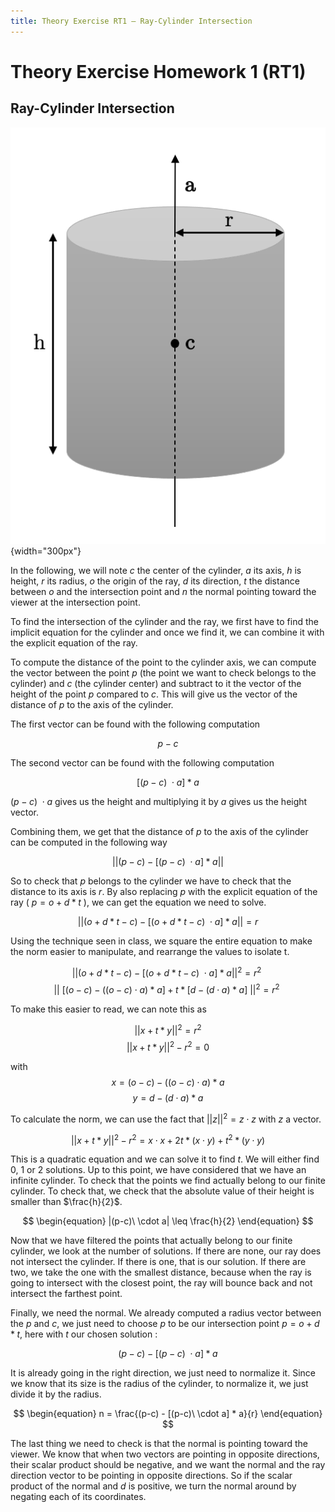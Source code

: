 ```yaml
---
title: Theory Exercise RT1 – Ray-Cylinder Intersection
---
```


# Theory Exercise Homework 1 (RT1)

## Ray-Cylinder Intersection

![A cylinder with axis $\mathbf{a}$, center $\mathbf{c}$, radius $r$, and height $h$](images/cyl_diagram.png){width="300px"}

In the following, we will note $c$ the center of the cylinder, $a$ its axis, $h$ is height, $r$ its radius, $o$ the origin of the ray, $d$ its direction, $t$ the distance between $o$ and the intersection point and $n$ the normal pointing toward the viewer at the intersection point.

To find the intersection of the cylinder and the ray, we first have to find the implicit equation for the cylinder and once we find it, we can combine it with the explicit equation of the ray.

To compute the distance of the point to the cylinder axis, we can compute the vector between the point $p$ (the point we want to check belongs to the cylinder) and $c$ (the cylinder center) and subtract to it the vector of the height of the point $p$ compared to $c$. This will give us the vector of the distance of $p$ to the axis of the cylinder.

The first vector can be found with the following computation

$$
\begin{equation}
p-c
\end{equation}
$$

The second vector can be found with the following computation

$$
\begin{equation}
[(p-c)\ \cdot a] * a
\end{equation}
$$

$(p-c)\ \cdot a$ gives us the height and multiplying it by $a$ gives us the height vector.

Combining them, we get that the distance of $p$ to the axis of the cylinder can be computed in the following way

$$
\begin{equation}
||(p-c) - [(p-c)\ \cdot a] * a ||
\end{equation}
$$

So to check that $p$ belongs to the cylinder we have to check that the distance to its axis is $r$. By also replacing $p$ with the explicit equation of the ray ( $p = o + d*t$ ), we can get the equation we need to solve.

$$
\begin{equation}
||(o + d*t -c) - [(o + d*t-c)\ \cdot a] * a ||= r
\end{equation}
$$

Using the technique seen in class, we square the entire equation to make the norm easier to manipulate, and rearrange the values to isolate t.

$$
\begin{equation}
||(o + d*t -c) - [(o + d*t-c)\ \cdot a] * a || ^2= r^2\
\end{equation} 
$$
$$
\begin{equation}
||\ [(o - c) - ((o-c) \cdot a) * a] + t*[d - (d \cdot a) * a]\ || ^2= r^2\
\end{equation}
$$

To make this easier to read, we can note this as 

$$
\begin{equation}
|| x + t* y || ^2= r^2
\end{equation}
$$
$$
\begin{equation}
|| x + t* y || ^2 - r^2 = 0
\end{equation}
$$

with 
$$
\begin{equation}
x = (o - c) - ((o-c) \cdot a) * a
\end{equation}
$$
$$
\begin{equation}
y = d - (d \cdot a) * a
\end{equation}
$$

To calculate the norm, we can use the fact that $||z||^2 = z\cdot z$ with $z$ a vector.

$$
\begin{equation}
|| x + t* y || ^2 - r^2 = x\cdot x + 2t* (x\cdot y) + t^2* (y\cdot y)
\end{equation}
$$

This is a quadratic equation and we can solve it to find $t$. We will either find 0, 1 or 2 solutions. Up to this point, we have considered that we have an infinite cylinder. To check that the points we find actually belong to our finite cylinder. To check that, we check that the absolute value of their height is smaller than $\frac{h}{2}$.

$$
\begin{equation}
|(p-c)\ \cdot a| \leq \frac{h}{2}
\end{equation}
$$

Now that we have filtered the points that actually belong to our finite cylinder, we look at the number of solutions. If there are none, our ray does not intersect the cylinder. If there is one, that is our solution. If there are two, we take the one with the smallest distance, because when the ray is going to intersect with the closest point, the ray will bounce back and not intersect the farthest point.

Finally, we need the normal. We already computed a radius vector between the $p$ and $c$, we just need to choose $p$ to be our intersection point $p = o + d*t$, here with $t$ our chosen solution :

$$
\begin{equation}
(p-c) - [(p-c)\ \cdot a] * a
\end{equation}
$$

It is already going in the right direction, we just need to normalize it. Since we know that its size is the radius of the cylinder, to normalize it, we just divide it by the radius.

$$
\begin{equation}
n = \frac{(p-c) - [(p-c)\ \cdot a] * a}{r}
\end{equation}
$$

The last thing we need to check is that the normal is pointing toward the viewer. We know that when two vectors are pointing in opposite directions, their scalar product should be negative, and we want the normal and the ray direction vector to be pointing in opposite directions. So if the scalar product of the normal and $d$ is positive, we turn the normal around by negating each of its coordinates.